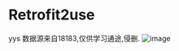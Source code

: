 # Retrofit2use
yys
数据源来自18183,仅供学习通途,侵删.
![image](https://github.com/yzzzsama/appPreview/Screenshot_1535524892.jpg)
